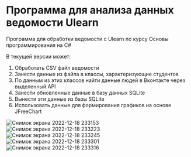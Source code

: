 # Программа для анализа данных ведомости Ulearn
Программа для обработки ведомости с Ulearn по курсу Основы программирования на C#

В текущей версии может:
1. Обработать CSV файл ведомости
2. Занести данные из файла в классы, характеризующие студентов
3. По данным из этих классов найти данные людей в Вконтакте через выделенный API
4. Занести обновленные данные в базу данных SQLite
5. Вынести эти данные из базы SQLite
6. Использовать данные для формирования графиков на основе JFreeChart

![Снимок экрана 2022-12-18 233153](https://user-images.githubusercontent.com/73733747/208313653-3f839f49-62e4-4862-9b29-3448d3127367.png)
![Снимок экрана 2022-12-18 233223](https://user-images.githubusercontent.com/73733747/208313656-7c1e2a55-a413-418b-b56c-278dde2fcedf.png)
![Снимок экрана 2022-12-18 233245](https://user-images.githubusercontent.com/73733747/208313657-6887f21d-af6f-40c5-959f-9bdbef8692c1.png)
![Снимок экрана 2022-12-18 233301](https://user-images.githubusercontent.com/73733747/208313659-bcb25518-6e5b-4659-8454-2177d4fcaa3e.png)
![Снимок экрана 2022-12-18 233316](https://user-images.githubusercontent.com/73733747/208313660-20d2cb1b-fe94-405d-aa33-356fcac99e33.png)
